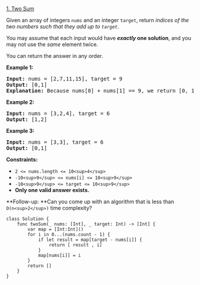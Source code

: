 [1. Two Sum](https://leetcode.com/problems/two-sum/)

Given an array of integers `nums` and an integer `target`, return *indices of the two numbers such that they add up to `target`*.

You may assume that each input would have ***exactly* one solution**, and you may not use the *same* element twice.

You can return the answer in any order.

**Example 1:**

<pre><strong>Input:</strong> nums = [2,7,11,15], target = 9
<strong>Output:</strong> [0,1]
<strong>Explanation:</strong> Because nums[0] + nums[1] == 9, we return [0, 1].
</pre>

**Example 2:**

<pre><strong>Input:</strong> nums = [3,2,4], target = 6
<strong>Output:</strong> [1,2]
</pre>

**Example 3:**

<pre><strong>Input:</strong> nums = [3,3], target = 6
<strong>Output:</strong> [0,1]
</pre>

**Constraints:**

* `2 <= nums.length <= 10<sup>4</sup>`
* `-10<sup>9</sup> <= nums[i] <= 10<sup>9</sup>`
* `-10<sup>9</sup> <= target <= 10<sup>9</sup>`
* **Only one valid answer exists.**

**Follow-up: **Can you come up with an algorithm that is less than `O(n<sup>2</sup>)` time complexity?

```
class Solution {
    func twoSum(_ nums: [Int], _ target: Int) -> [Int] {
        var map = [Int:Int]()
        for i in 0...(nums.count - 1) {
            if let result = map[target - nums[i]] {
                return [ result , i]
            }
            map[nums[i]] = i 
        }
        return []
    }
}
```

